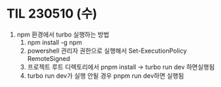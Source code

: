 # TIL 230510 (수)
1. npm 환경에서 turbo 실행하는 방법
    1. npm install -g npm
    2. powershell 관리자 권한으로 실행해서 Set-ExecutionPolicy RemoteSigned
    3. 프로젝트 루트 디렉토리에서 pnpm install -> turbo run dev 하면실행됨
    4. turbo run dev가 실행 안될 경우 pnpm run dev하면 실행됨